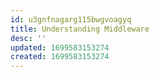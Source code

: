 ```yaml
---
id: u3gnfnagarg115bwgvoagyq
title: Understanding Middleware
desc: ''
updated: 1699583153274
created: 1699583153274
---
```

